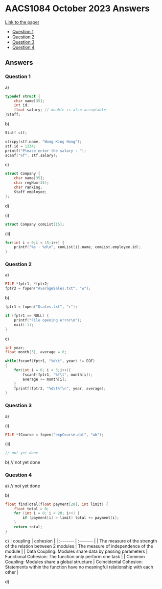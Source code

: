 # AACS1084 October 2023 Answers

[Link to the paper](https://eprints.tarc.edu.my/23317/1/AACS1084.pdf)

- [Question 1](#Question-1)
- [Question 2](#Question-2)
- [Question 3](#Question-3)
- [Question 4](#Question-4)

## Answers

### Question 1

a)

```c
typedef struct {
    char name[35];
    int id;
    float salary; // double is also acceptable
}Staff;
```

b)

```c
Staff stf;

strcpy(stf.name, "Wong King Hong");
stf.id = 1234;
printf("Please enter the salary : ");
scanf("%f", stf.salary);
```

c)

```c
struct Company {
    char name[35];
    char regNum[35];
    char ranking;
    Staff employee;
};
```

d) 

(i)

```c
struct Company comList[15];
```

(ii)

```c
for(int i = 0;i < 15;i++) {
    printf("%s - %d\n", comList[i].name, comList.employee.id);
}
```

### Question 2

a)

```c
FILE *fptr1, *fptr2;
fptr2 = fopen("AverageSales.txt", "w");
```

b)

```c
fptr1 = fopen("Qsales.txt", "r");

if (fptr1 == NULL) {
	printf("File opening error\n");
	exit(-1);
}
```

c)

```c
int year;
float month[3], average = 0;

while(fscanf(fptr1, "%d\t", year) != EOF)
{
	for(int i = 0; i < 3;i++){
		fscanf(fptr1, "%f\t", month[i]);
		average += month[i];
	}
	fprintf(fptr2, "%d\t%f\n", year, average);
}
```

### Question 3

a)

(i)

```c
FILE *fCourse = fopen("expCourse.dat", "wb");
```

(ii)

```c
// not yet done
```

b)
// not yet done

### Question 4

a)
// not yet done

b)

```c
float findTotal(float payment[20], int limit) {
	float total = 0;
	for (int i = 0; i < 20; i++) {
		if (payment[i] > limit) total += payment[i];
	}
	return total;
}
```

c)
| coupling | cohesion |
| :------- | :------- |
| The measure of the strength of the relation between 2 modules | The measure of independence of the module |
| Data Coupling: Modules share data by passing parameters | Functional Cohesion: The function only perform one task |
| Common Coupling: Modules share a global structure | Coincidental Cohesion: Statements within the function have no meaningful relationship with each other |

d)

